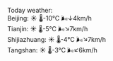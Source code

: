 Today weather:  
Beijing: ☀️   🌡️-10°C 🌬️↓4km/h  
Tianjin: ☀️   🌡️-5°C 🌬️↘7km/h  
Shijiazhuang: ☀️   🌡️-4°C 🌬️↘7km/h  
Tangshan: ☀️   🌡️-3°C 🌬️↙6km/h  
